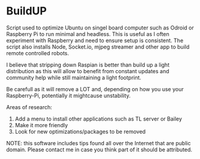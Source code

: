 BuildUP
=======

Script used to optimize Ubuntu on singel board computer such as Odroid or Raspberry Pi to run minimal and headless. This is useful as I often experiment with Raspberry and need to ensure setup is consistent. The script also installs Node, Socket.io, mjpeg streamer and other app to build remote controlled robots.

I believe that stripping down Raspian is better than build up a light distribution as this will allow to benefit from constant updates and community help while still maintaining a light footprint.

Be carefull as it will remove a LOT and, depending on how you use your Raspberry-Pi, potentially it mightcause unstability.

Areas of research:
1. Add a menu to install other applications such as TL server or Bailey 
2. Make it more friendly
3. Look for new optimizations/packages to be removed

NOTE: this software includes tips found all over the Internet that are public domain. Please contact me in case you think part of it should be attributed.  
